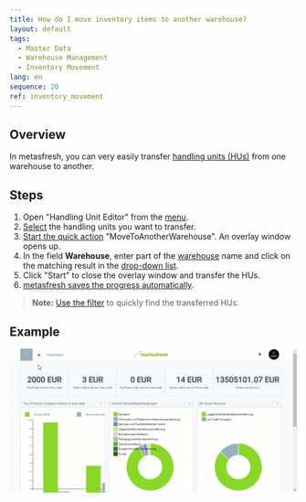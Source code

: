 ```yaml
---
title: How do I move inventory items to another warehouse?
layout: default
tags:
  - Master Data
  - Warehouse Management
  - Inventory Movement
lang: en
sequence: 20
ref: inventory_movement
---
```


## Overview
In metasfresh, you can very easily transfer [handling units (HUs)](Handling_Unit_System) from one warehouse to another.

## Steps
1. Open "Handling Unit Editor" from the [menu](Menu).
1. [Select](RecordSelection) the handling units you want to transfer.
1. [Start the quick action](StartAction#quick-actions) "MoveToAnotherWarehouse". An overlay window opens up.
1. In the field **Warehouse**, enter part of the [warehouse](Add_new_warehouse) name and click on the matching result in the <a href="Keyboard_shortcuts_reference#dropdown" title="Dynamic Search Box (Autocompletion)">drop-down list</a>.
1. Click "Start" to close the overlay window and transfer the HUs.
1. [metasfresh saves the progress automatically](Saveindicator).
 >**Note:** [Use the filter](Filtering_function) to quickly find the transferred HUs.

## Example
<kbd><img src="assets/Inventory_movement.gif" alt="GIF: How to move inventory items to another warehouse"></kbd>
